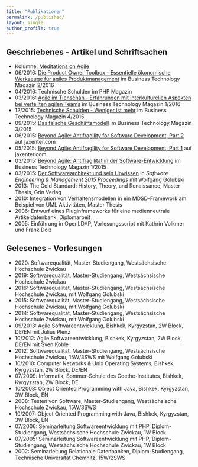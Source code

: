 ```yaml
---
title: "Publikationen"
permalink: /published/
layout: single
author_profile: true
---
```


## Geschriebenes - Artikel und Schriftsachen

* Kolumne: [Meditations on Agile](https://jaxenter.de/tag/meditations-on-agile)
* 06/2016: [Die Product Owner Toolbox - Essentielle ökonomische Werkzeuge für agiles Produktmanagement](https://jaxenter.de/product-owner-toolbox-40873) im Business Technology Magazin 2/2016
* 04/2016: Technische Schulden im PHP Magazin
* 03/2016: [Agile im Tienschan - Erfahrungen mit interkulturellen Aspekten bei verteilten agilen Teams](https://jaxenter.de/agile-im-tienschan-37201) im Business Technology Magazin 1/2016
* 12/2015: [Technische Schulden - Weniger ist mehr](https://jaxenter.de/technische-schulden-in-der-softwareentwicklung-weniger-ist-mehr-32371) im Business Technology Magazin 4/2015
* 09/2015: [Das falsche Geschäftsmodell](https://jaxenter.de/das-falsche-geschaeftsmodell-warum-sich-unternehmen-mit-agilitaet-schwer-tun-32025) im Business Technology Magazin 3/2015
* 06/2015: [Beyond Agile: Antifragility for Software Development, Part 2](https://jaxenter.com/beyond-agile-antifragility-for-software-development-2-117695.html) auf jaxenter.com
* 05/2015: [Beyond Agile: Antifragility for Software Development, Part 1](http://jaxenter.com/beyond-agile-antifragility-for-software-development-117671.html) auf jaxenter.com
* 03/2015: [Beyond Agile: Antifragilität in der Software-Entwicklung](https://jaxenter.de/ausgaben/business-technology-1-15) im Business Technology Magazin 1/2015
* 03/2015: [Der Softwarearchitekt und sein Unwissen](http://subs.emis.de/LNI/Proceedings/Proceedings239/183.pdf) in *Software Engineering &amp; Management 2015 Proceedings* mit Wolfgang Golubski
* 2013: The Gold Standard: History, Theory, and Renaissance, Master Thesis, Grin Verlag
* 2010: Integration von Verhaltensmodellen in ein MDSD-Framework am Beispiel von UML Aktivitäten, Master Thesis
* 2006: Entwurf eines Pluginframeworks für eine medienneutrale Artikeldatenbank, Diplomarbeit
* 2005: Einführung in OpenLDAP, Vorlesungsscript mit Kathrin Volkmer und Frank Dölz

## Gelesenes - Vorlesungen

* 2020: Softwarequalität, Master-Studiengang, Westsächsische Hochschule Zwickau
* 2019: Softwarequalität, Master-Studiengang, Westsächsische Hochschule Zwickau
* 2016: Softwarequalität, Master-Studiengang, Westsächsische Hochschule Zwickau, mit Wolfgang Golubski
* 2015: Softwarequalität, Master-Studiengang, Westsächsische Hochschule Zwickau, mit Wolfgang Golubski
* 2014: Softwarequalität, Master-Studiengang, Westsächsische Hochschule Zwickau, mit Wolfgang Golubski
* 09/2013: Agile Softwareentwicklung, Bishkek, Kyrgyzstan, 2W Block, DE/EN mit Julius Plenz
* 10/2012: Agile Softwareentwicklung, Bishkek, Kyrgyzstan, 2W Block, DE/EN mit Sven Koble
* 2012: Softwarequalität, Master-Studiengang, Westsächsische Hochschule Zwickau, 15W/3SWS mit Wolfgang Golubski
* 10/2010: Computer Networks &amp; Unix Operating Systems, Bishkek, Kyrgyzstan, 2W Block, DE/EN
* 07/2009: Informatik, Sommer-Schule des Goethe-Institutes, Bishkek, Kyrgyzstan, 2W Block, DE
* 10/2008: Object Oriented Programming with Java, Bishkek, Kyrgyzstan, 3W Block, EN
* 2008: Testen von Software, Master-Studiengang, Westsächsische Hochschule Zwickau, 15W/3SWS
* 10/2007: Object Oriented Programming with Java, Bishkek, Kyrgyzstan, 3W Block, EN
* 07/2006: Seminarleitung Softwareentwicklung mit PHP, Diplom-Studiengang, Westsächsische Hochschule Zwickau, 1W Block
* 07/2005: Seminarleitung Softwareentwicklung mit PHP, Diplom-Studiengang, Westsächsische Hochschule Zwickau, 1W Block
* 2002: Seminarleitung Relationale Datenbanken, Diplom-Studiengang, Technische Universität Chemnitz, 15W/2SWS
